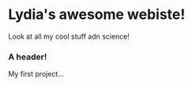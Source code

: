 # Lydia's awesome webiste!

Look at all my cool stuff adn science!

### A header!

My first project...